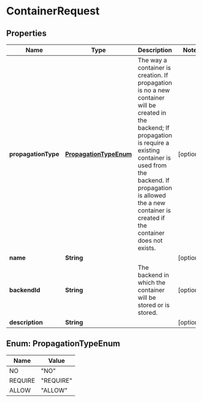 
# ContainerRequest

## Properties
Name | Type | Description | Notes
------------ | ------------- | ------------- | -------------
**propagationType** | [**PropagationTypeEnum**](#PropagationTypeEnum) | The way a container is creation. If propagation is no a new container will be created in the backend; If propagation is require a existing container is used from the backend. If propagation is allowed the a new container is created if the container does not exists. |  [optional]
**name** | **String** |  |  [optional]
**backendId** | **String** | The backend in which the container will be stored or is stored. |  [optional]
**description** | **String** |  |  [optional]


<a name="PropagationTypeEnum"></a>
## Enum: PropagationTypeEnum
Name | Value
---- | -----
NO | &quot;NO&quot;
REQUIRE | &quot;REQUIRE&quot;
ALLOW | &quot;ALLOW&quot;



